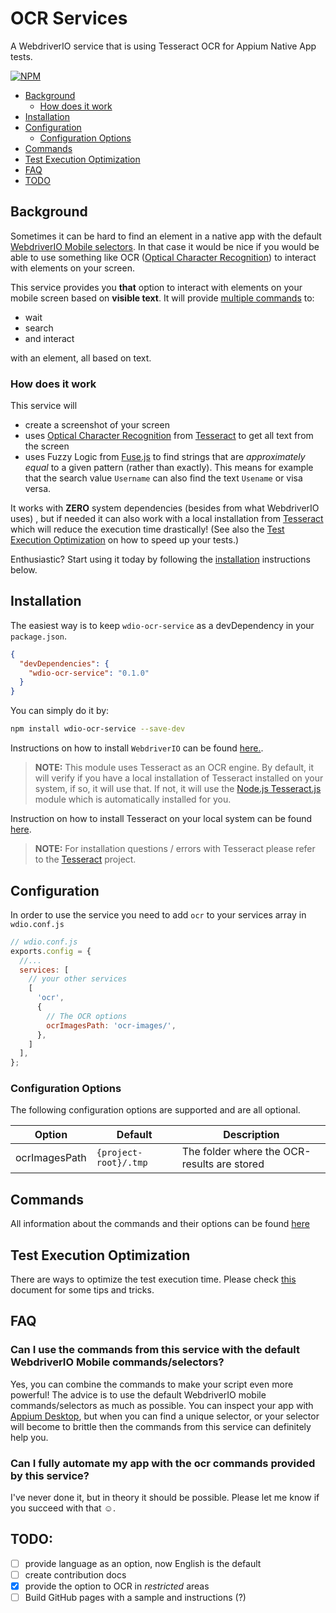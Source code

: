 # OCR Services
A WebdriverIO service that is using Tesseract OCR for Appium Native App tests.

[![NPM](https://nodei.co/npm/wdio-ocr-service.png)](https://nodei.co/npm/wdio-ocr-service/)

- [Background](#background)
  - [How does it work](#how-does-it-work)
- [Installation](#installation)
- [Configuration](#configuration)
  - [Configuration Options](#configuration-options)
- [Commands](#commands)
- [Test Execution Optimization](#test-execution-optimization)
- [FAQ](#faq)
- [TODO](#todo)

## Background
Sometimes it can be hard to find an element in a native app with the default
[WebdriverIO Mobile selectors](https://webdriver.io/docs/selectors#mobile-selectors). In that case it would be nice if
you would be able to use something like OCR
([Optical Character Recognition](https://en.wikipedia.org/wiki/Optical_character_recognition)) to interact with elements
on your screen.

This service provides you **that** option to interact with elements on your mobile screen based on **visible text**. It
will provide [multiple commands](./README.md#commands) to:

- wait
- search
- and interact

with an element, all based on text.

### How does it work
This service will

- create a screenshot of your screen
- uses [Optical Character Recognition](https://en.wikipedia.org/wiki/Optical_character_recognition) from
[Tesseract](https://github.com/tesseract-ocr/tesseract) to get all text from the screen
- uses Fuzzy Logic from [Fuse.js](https://fusejs.io/) to find strings that are *approximately equal* to a given pattern
  (rather than exactly). This means for example that the search value `Username` can also find the text `Usename` or
  visa versa.

It works with **ZERO** system dependencies (besides from what WebdriverIO uses) , but if needed it can also work with a
local installation from [Tesseract](https://tesseract-ocr.github.io/tessdoc/) which will reduce the execution time
drastically! (See also the [Test Execution Optimization](#test-execution-optimization) on how to speed up your tests.)

Enthusiastic? Start using it today by following the [installation](./README.md#installation) instructions below.

## Installation
The easiest way is to keep `wdio-ocr-service` as a devDependency in your `package.json`.

```json
{
  "devDependencies": {
    "wdio-ocr-service": "0.1.0"
  }
}
```

You can simply do it by:

```bash
npm install wdio-ocr-service --save-dev
```

Instructions on how to install `WebdriverIO` can be found [here.](https://webdriver.io/docs/gettingstarted.html).

> **NOTE:** This module uses Tesseract as an OCR engine. By default, it will verify if you have a local installation of
> Tesseract installed on your system, if so, it will use that. If not, it will use the
> [Node.js Tesseract.js](https://github.com/naptha/tesseract.js) module which is automatically installed for you.

Instruction on how to install Tesseract on your local system can be found
[here](https://tesseract-ocr.github.io/tessdoc/Installation.html).

> **NOTE:** For installation questions / errors with Tesseract please refer to the
> [Tesseract](https://github.com/tesseract-ocr/tesseract) project.

## Configuration
In order to use the service you need to add `ocr` to your services array in `wdio.conf.js`

```js
// wdio.conf.js
exports.config = {
  //...
  services: [
    // your other services
    [
      'ocr',
      {
        // The OCR options
        ocrImagesPath: 'ocr-images/',
      },
    ]
  ],
};
```

### Configuration Options
The following configuration options are supported and are all optional.

| Option | Default | Description |
| --- | --- | --- |
| ocrImagesPath | `{project-root}/.tmp` | The folder where the OCR-results are stored |

## Commands
All information about the commands and their options can be found [here](./docs/COMMANDS.md)

## Test Execution Optimization
There are ways to optimize the test execution time. Please check [this](./docs/OPTIMIZATION.md) document for some tips
and tricks.

## FAQ
### Can I use the commands from this service with the default WebdriverIO Mobile commands/selectors?
Yes, you can combine the commands to make your script even more powerful! The advice is to use the default WebdriverIO
mobile commands/selectors as much as possible. You can inspect your app with
[Appium Desktop](https://github.com/appium/appium-desktop), but when you can find a unique selector, or your selector
will become to brittle then the commands from this service can definitely help you.

### Can I fully automate my app with the ocr commands provided by this service?
I've never done it, but in theory it should be possible. Please let me know if you succeed with that ☺️.

## TODO:
- [ ] provide language as an option, now English is the default
- [ ] create contribution docs
- [x] provide the option to OCR in *restricted* areas
- [ ] Build GitHub pages with a sample and instructions (?)
